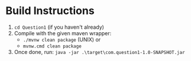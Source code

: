 # Build Instructions

1. `cd Question1` (if you haven't already)
2. Compile with the given maven wrapper: 
   * `./mvnw clean package` (UNIX) or 
   * `mvnw.cmd clean package`
3. Once done, run: `java -jar .\target\com.question1-1.0-SNAPSHOT.jar`
